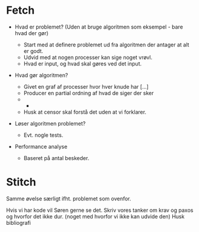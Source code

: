 # Fetch
- Hvad er problemet? (Uden at bruge algoritmen som eksempel - bare hvad der gør)
  - Start med at definere problemet ud fra algoritmen der antager at alt er godt.
  - Udvid med at nogen processer kan sige noget vrøvl.
  - Hvad er input, og hvad skal gøres ved det input.

- Hvad gør algoritmen?
  - Givet en graf af processer hvor hver knude har [...]
  - Producer en partial ordning af hvad de siger der sker
  - *
  - Husk at censor skal forstå det uden at vi forklarer.

- Løser algoritmen problemet?
  - Evt. nogle tests.

- Performance analyse
  - Baseret på antal beskeder.

# Stitch
Samme øvelse særligt ifht. problemet som ovenfor.

Hvis vi har kode vil Søren gerne se det. Skriv vores tanker om krav og paxos og hvorfor det ikke dur. (noget med hvorfor vi ikke kan udvide den) Husk bibliografi
